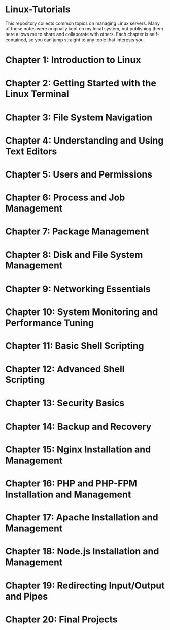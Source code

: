 # Linux-Tutorials
This repository collects common topics on managing Linux servers. Many of these notes were originally kept on my local system, but publishing them here allows me to share and collaborate with others.
Each chapter is self-contained, so you can jump straight to any topic that interests you.

# Chapter 1: Introduction to Linux
# Chapter 2: Getting Started with the Linux Terminal
# Chapter 3: File System Navigation
# Chapter 4: Understanding and Using Text Editors
# Chapter 5: Users and Permissions
# Chapter 6: Process and Job Management
# Chapter 7: Package Management
# Chapter 8: Disk and File System Management
# Chapter 9: Networking Essentials
# Chapter 10: System Monitoring and Performance Tuning
# Chapter 11: Basic Shell Scripting
# Chapter 12: Advanced Shell Scripting
# Chapter 13: Security Basics
# Chapter 14: Backup and Recovery
# Chapter 15: Nginx Installation and Management
# Chapter 16: PHP and PHP-FPM Installation and Management
# Chapter 17: Apache Installation and Management
# Chapter 18: Node.js Installation and Management
# Chapter 19: Redirecting Input/Output and Pipes
# Chapter 20: Final Projects
